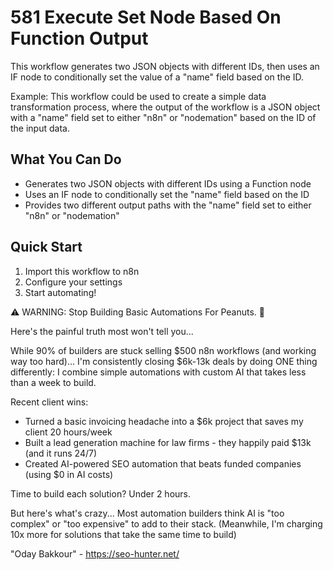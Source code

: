 # 581 Execute Set Node Based On Function Output

This workflow generates two JSON objects with different IDs, then uses an IF node to conditionally set the value of a "name" field based on the ID.

Example: This workflow could be used to create a simple data transformation process, where the output of the workflow is a JSON object with a "name" field set to either "n8n" or "nodemation" based on the ID of the input data.

## What You Can Do
- Generates two JSON objects with different IDs using a Function node
- Uses an IF node to conditionally set the "name" field based on the ID
- Provides two different output paths with the "name" field set to either "n8n" or "nodemation"

## Quick Start
1. Import this workflow to n8n
2. Configure your settings
3. Start automating!

⚠️ WARNING: Stop Building Basic Automations For Peanuts. 🚫

Here's the painful truth most won't tell you...

While 90% of builders are stuck selling $500 n8n workflows (and working way too hard)...
I'm consistently closing $6k-13k deals by doing ONE thing differently:
I combine simple automations with custom AI that takes less than a week to build.

Recent client wins:
* Turned a basic invoicing headache into a $6k project that saves my client 20 hours/week
* Built a lead generation machine for law firms - they happily paid $13k (and it runs 24/7)
* Created AI-powered SEO automation that beats funded companies (using $0 in AI costs)

Time to build each solution? Under 2 hours.

But here's what's crazy...
Most automation builders think AI is "too complex" or "too expensive" to add to their stack.
(Meanwhile, I'm charging 10x more for solutions that take the same time to build)

"Oday Bakkour" - https://seo-hunter.net/
